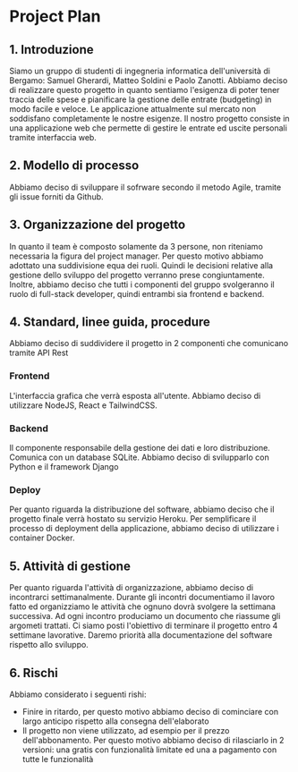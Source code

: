 # Project Plan

## 1. Introduzione
Siamo un gruppo di studenti di ingegneria informatica dell'università di Bergamo: Samuel Gherardi, Matteo Soldini e Paolo Zanotti. Abbiamo deciso di realizzare questo progetto in quanto sentiamo l'esigenza di poter tener traccia delle spese e pianificare la gestione delle entrate (budgeting) in modo facile e veloce. Le applicazione attualmente sul mercato non soddisfano completamente le nostre esigenze. Il nostro progetto consiste in una applicazione web che permette di gestire le entrate ed uscite personali tramite interfaccia web.

## 2. Modello di processo
Abbiamo deciso di sviluppare il sofrware secondo il metodo Agile, tramite gli issue forniti da Github.

## 3. Organizzazione del progetto
In quanto il team è composto solamente da 3 persone, non riteniamo necessaria la figura del project manager. Per questo motivo abbiamo adottato una suddivisione equa dei ruoli. Quindi le decisioni relative alla gestione dello sviluppo del progetto verranno prese congiuntamente. Inoltre, abbiamo deciso che tutti i componenti del gruppo svolgeranno il ruolo di full-stack developer, quindi entrambi sia frontend e backend.

## 4. Standard, linee guida, procedure
Abbiamo deciso di suddividere il progetto in 2 componenti che comunicano tramite API Rest

### Frontend
L'interfaccia grafica che verrà esposta all'utente.
Abbiamo deciso di utilizzare NodeJS, React e TailwindCSS.

### Backend
Il componente responsabile della gestione dei dati e loro distribuzione.
Comunica con un database SQLite.
Abbiamo deciso di svilupparlo con Python e il framework Django

 ### Deploy
 Per quanto riguarda la distribuzione del software, abbiamo deciso che il progetto finale verrà hostato su servizio Heroku.
 Per semplificare il processo di deployment della applicazione, abbiamo deciso di utilizzare i container Docker.

## 5. Attività di gestione
Per quanto riguarda l'attività di organizzazione, abbiamo deciso di incontrarci settimanalmente. Durante gli incontri documentiamo il lavoro fatto ed organizziamo le attività che ognuno dovrà svolgere la settimana successiva. Ad ogni incontro produciamo un documento che riassume gli argometi trattati. Ci siamo posti l'obiettivo di terminare il progetto entro 4 settimane lavorative. Daremo priorità alla documentazione del software rispetto allo sviluppo.

## 6. Rischi
Abbiamo considerato i seguenti rishi:
- Finire in ritardo, per questo motivo abbiamo deciso di cominciare con largo anticipo rispetto alla consegna dell'elaborato
- Il progetto non viene utilizzato, ad esempio per il prezzo dell'abbonamento. Per questo motivo abbiamo deciso di rilasciarlo in 2 versioni: una gratis con funzionalità limitate ed una a pagamento con tutte le funzionalità
